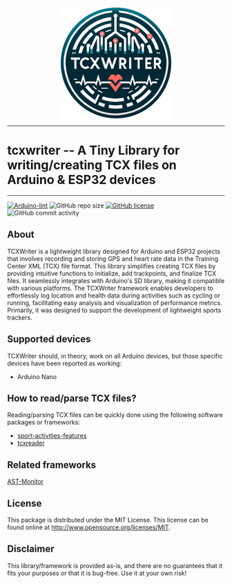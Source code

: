 <p align="center">
  <img width="256" src="./.github/logo/tcxwriter_logo_256.png">
</p>

---

# tcxwriter -- A Tiny Library for writing/creating TCX files on Arduino & ESP32 devices

---

[![Arduino-lint](https://github.com/firefly-cpp/TCXWriter/actions/workflows/arduino-lint.yml/badge.svg)](https://github.com/firefly-cpp/TCXWriter/actions/workflows/arduino-lint.yml)
![GitHub repo size](https://img.shields.io/github/repo-size/firefly-cpp/TCXWriter?style=flat-square)
[![GitHub license](https://img.shields.io/github/license/firefly-cpp/TCXWriter.svg)](https://github.com/firefly-cpp/TCXWriter/blob/master/LICENSE)
![GitHub commit activity](https://img.shields.io/github/commit-activity/w/firefly-cpp/TCXWriter.svg)

## About

TCXWriter is a lightweight library designed for Arduino and ESP32 projects that involves recording and storing GPS and heart rate data in the Training Center XML (TCX) file format. This library simplifies creating TCX files by providing intuitive functions to initialize, add trackpoints, and finalize TCX files. It seamlessly integrates with Arduino's SD library, making it compatible with various platforms. The TCXWriter framework enables developers to effortlessly log location and health data during activities such as cycling or running, facilitating easy analysis and visualization of performance metrics. Primarily, it was designed to support the development of lightweight sports trackers.

## Supported devices

TCXWriter should, in theory, work on all Arduino devices, but those specific devices have been reported as working:

-   Arduino Nano

## How to read/parse TCX files?

Reading/parsing TCX files can be quickly done using the following software packages or frameworks:

-   [sport-activities-features](https://github.com/firefly-cpp/sport-activities-features)
-   [tcxreader](https://github.com/alenrajsp/tcxreader)

## Related frameworks

[AST-Monitor](https://github.com/firefly-cpp/AST-Monitor)

## License

This package is distributed under the MIT License. This license can be found online at <http://www.opensource.org/licenses/MIT>.

## Disclaimer

This library/framework is provided as-is, and there are no guarantees that it fits your purposes or that it is bug-free. Use it at your own risk!
